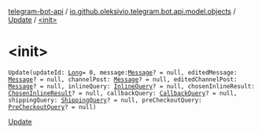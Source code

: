 [telegram-bot-api](../../index.md) / [io.github.oleksivio.telegram.bot.api.model.objects](../index.md) / [Update](index.md) / [&lt;init&gt;](./-init-.md)

# &lt;init&gt;

`Update(updateId: `[`Long`](https://kotlinlang.org/api/latest/jvm/stdlib/kotlin/-long/index.html)` = 0, message: `[`Message`](../../io.github.oleksivio.telegram.bot.api.model.objects.std/-message/index.md)`? = null, editedMessage: `[`Message`](../../io.github.oleksivio.telegram.bot.api.model.objects.std/-message/index.md)`? = null, channelPost: `[`Message`](../../io.github.oleksivio.telegram.bot.api.model.objects.std/-message/index.md)`? = null, editedChannelPost: `[`Message`](../../io.github.oleksivio.telegram.bot.api.model.objects.std/-message/index.md)`? = null, inlineQuery: `[`InlineQuery`](../../io.github.oleksivio.telegram.bot.api.model.objects.inline/-inline-query/index.md)`? = null, chosenInlineResult: `[`ChosenInlineResult`](../../io.github.oleksivio.telegram.bot.api.model.objects.inline/-chosen-inline-result/index.md)`? = null, callbackQuery: `[`CallbackQuery`](../../io.github.oleksivio.telegram.bot.api.model.objects.std/-callback-query/index.md)`? = null, shippingQuery: `[`ShippingQuery`](../../io.github.oleksivio.telegram.bot.api.model.objects.payments/-shipping-query/index.md)`? = null, preCheckoutQuery: `[`PreCheckoutQuery`](../../io.github.oleksivio.telegram.bot.api.model.objects.payments/-pre-checkout-query/index.md)`? = null)`

[Update](https://core.telegram.org/bots/api/#update)

